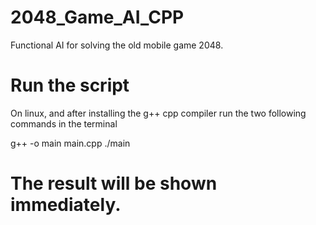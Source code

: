 # 2048_Game_AI_CPP
Functional AI for solving the old mobile game 2048. 

# Run the script
On linux, and after installing the g++ cpp compiler run the two following commands in the terminal

g++ -o main main.cpp
./main

# The result will be shown immediately.
